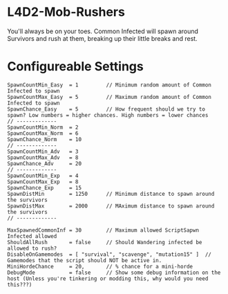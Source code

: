 # L4D2-Mob-Rushers
You'll always be on your toes. Common Infected will spawn around Survivors and rush at them, breaking up their little breaks and rest.

# Configureable Settings
	SpawnCountMin_Easy 	= 1			// Minimum random amount of Common Infected to spawn
	SpawnCountMax_Easy 	= 5			// Maximum random amount of Common Infected to spawn
	SpawnChance_Easy 	= 5			// How frequent should we try to spawn? Low numbers = higher chances. High numbers = lower chances
	// -------------
	SpawnCountMin_Norm 	= 2
	SpawnCountMax_Norm 	= 6
	SpawnChance_Norm 	= 10
	// -------------
	SpawnCountMin_Adv 	= 3
	SpawnCountMax_Adv 	= 8
	SpawnChance_Adv 	= 20
	// -------------
	SpawnCountMin_Exp 	= 4
	SpawnCountMax_Exp 	= 8
	SpawnChance_Exp     = 15
	SpawnDistMin 		= 1250		// Minimum distance to spawn around the survivors
	SpawnDistMax 		= 2000		// MAximum distance to spawn around the survivors
	// -------------

	MaxSpawnedCommonInf = 30		// Maximum allowed ScriptSapwn Infected allowed
	ShouldAllRush 		= false		// Should Wandering infected be allowed to rush?
	DisableOnGamemodes 	= [ "survival", "scavenge", "mutation15" ]	// Gamemodes that the script should NOT be active in.
	MiniHordeChance     = 20, 		// % chance for a mini-horde
	DebugMode 			= false 	// Show some debug information on the host (Unless you're tinkering or modding this, why would you need this???)
